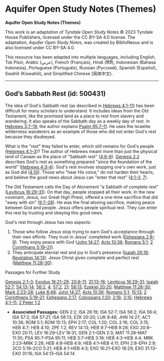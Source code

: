 # Aquifer Open Study Notes (Themes)

**Aquifer Open Study Notes (Themes)**

This work is an adaptation of *Tyndale Open Study Notes* © 2023 Tyndale House Publishers, licensed under the CC BY\-SA 4\.0 license. The adaptation, *Aquifer Open Study Notes*, was created by BiblioNexus and is also licensed under CC BY\-SA 4\.0\.

This resource has been adapted into multiple languages, including English, Tok Pisin, Arabic (عربي), French (Français), Hindi (हिंदी), Indonesian (Bahasa Indonesia), Portuguese (Português), Russian (Русский), Spanish (Español), Swahili (Kiswahili), and Simplified Chinese (简体中文).



--------------------------------

## God’s Sabbath Rest (id: 500431)

The idea of God's Sabbath rest (as described in [Hebrews 4:1–11](https://ref.ly/Heb4:1-Heb4:11)) has been difficult for many scholars to understand. It includes ideas from the Old Testament, like the promised land as a place to rest from slavery and wandering. It also speaks of the Sabbath day as a weekly day of rest. In [Hebrews 3:7–19](https://ref.ly/Heb3:7-Heb3:19), the author explains [Psalm 95:7–11](https://ref.ly/Ps95:7-Ps95:11). He uses the Israelite wilderness wanderers as an example of those who did not enter God's rest because they disobeyed.

What is the "rest" they failed to enter, which still remains for God's people ([Hebrews 4:1–3](https://ref.ly/Heb4:1-Heb4:3))? The author of Hebrews meant more than just the physical land of Canaan as the place of "Sabbath rest" ([4:8–9](https://ref.ly/Heb4:8-Heb4:9)). [Genesis 2:2](https://ref.ly/Gen2:2) describes God's rest as something prepared "since the foundation of the world" ([Hebrews 4:3–4](https://ref.ly/Heb4:3-Heb4:4)). God's rest involves stopping one's own work, just as God did ([4:10](https://ref.ly/Heb4:10)). Those who "hear His voice," do not harden their hearts, and believe the good news about Jesus can "enter that rest" ([4:1–3](https://ref.ly/Heb4:1-Heb4:3), [7](https://ref.ly/Heb4:7)).

The Old Testament calls the Day of Atonement “a Sabbath of complete rest” ([Leviticus 16:29–31](https://ref.ly/Lev16:29-Lev16:31)). On that day, people stopped all their work. In the new covenant, Jesus, our Great High Priest, offered a one\-time sacrifice that did "away with sin" ([9:7–28](https://ref.ly/Heb9:7-Heb9:28)). He was the final atoning sacrifice, making peace between God and people. Jesus offers people spiritual rest. They can enter this rest by trusting and obeying this good news.

God's rest through Jesus has two aspects:

1. Those who follow Jesus stop trying to earn God's acceptance through their own efforts. They trust in Jesus' completed work ([Ephesians 2:8–9](https://ref.ly/Eph2:8-Eph2:9)). They enjoy peace with God ([John 14:27](https://ref.ly/John14:27); [Acts 10:36](https://ref.ly/Acts10:36); [Romans 5:1](https://ref.ly/Rom5:1); [2 Corinthians 5:19–21](https://ref.ly/2Cor5:19-2Cor5:21)).
2. They anticipate eternal rest and joy in God's presence ([Isaiah 26:19](https://ref.ly/Isa26:19); [Revelation 14:13](https://ref.ly/Rev14:13)). Jesus Christ gives complete and perfect rest ([Matthew 11:28–30](https://ref.ly/Matt11:28-Matt11:30)).

Passages for Further Study

[Genesis 2:1–3](https://ref.ly/Gen2:1-Gen2:3); [Exodus 16:21–29](https://ref.ly/Exod16:21-Exod16:29); [20:8–11](https://ref.ly/Exod20:8-Exod20:11); [31:13–16](https://ref.ly/Exod31:13-Exod31:16); [Leviticus 16:29–31](https://ref.ly/Lev16:29-Lev16:31); [Isaiah 52:7](https://ref.ly/Isa52:7); [54:13–14](https://ref.ly/Isa54:13-Isa54:14); [56:2](https://ref.ly/Isa56:2), [4](https://ref.ly/Isa56:4); [57:2](https://ref.ly/Isa57:2), [21](https://ref.ly/Isa57:21); [58:13](https://ref.ly/Isa58:13); [Ezekiel 20:20](https://ref.ly/Ezek20:20); [Matthew 11:28–30](https://ref.ly/Matt11:28-Matt11:30); [Mark 2:23–28](https://ref.ly/Mark2:23-Mark2:28); [Luke 8:48](https://ref.ly/Luke8:48); [John 14:27](https://ref.ly/John14:27); [Acts 10:36](https://ref.ly/Acts10:36); [Romans 5:1](https://ref.ly/Rom5:1); [15:13](https://ref.ly/Rom15:13); [2 Corinthians 5:19–21](https://ref.ly/2Cor5:19-2Cor5:21); [Ephesians 2:17](https://ref.ly/Eph2:17); [Colossians 1:20](https://ref.ly/Col1:20); [2:16](https://ref.ly/Col2:16); [3:15](https://ref.ly/Col3:15); [Hebrews 4:1–11](https://ref.ly/Heb4:1-Heb4:11); [2 Peter 1:2](https://ref.ly/2Pet1:2)

* **Associated Passages:** GEN 2:2; ISA 26:19; ISA 52:7; ISA 56:2; ISA 56:4; ISA 57:2; ISA 57:21; ISA 58:13; EZK 20:20; LUK 8:48; JHN 14:27; ACT 10:36; ROM 5:1; ROM 15:13; EPH 2:17; COL 1:20; COL 2:16; COL 3:15; HEB 4:7; HEB 4:10; 2PE 1:2; REV 14:13; HEB 9:7–HEB 9:28; EXO 20:8–EXO 20:11; LEV 16:29–LEV 16:31; GEN 2:1–GEN 2:3; MAT 11:28–MAT 11:30; PSA 95:7–PSA 95:11; HEB 3:7–HEB 3:19; HEB 4:3–HEB 4:4; MRK 2:23–MRK 2:28; HEB 4:8–HEB 4:9; HEB 4:1–HEB 4:11; EPH 2:8–EPH 2:9; 2CO 5:19–2CO 5:21; HEB 4:1–HEB 4:3; EXO 16:21–EXO 16:29; EXO 31:13–EXO 31:16; ISA 54:13–ISA 54:14

